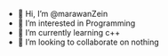 - 👋 Hi, I’m @marawanZein
- 👀 I’m interested in Programming
- 🌱 I’m currently learning c++
- 💞️ I’m looking to collaborate on nothing

<!---
marawanZein/marawanZein is a ✨ special ✨ repository because its `README.md` (this file) appears on your GitHub profile.
You can click the Preview link to take a look at your changes.
--->
